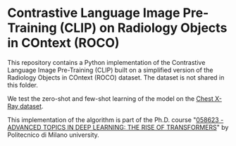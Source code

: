 # Contrastive Language Image Pre-Training (CLIP) on Radiology Objects in COntext (ROCO)  
This repository contains a Python implementation of the Contrastive Language Image Pre-Training (CLIP) built on a simplified version of the Radiology Objects in COntext (ROCO) dataset.
The dataset is not shared in this folder.

We test the zero-shot and few-shot learning of the model on the [Chest X-Ray dataset](https://www.kaggle.com/datasets/paultimothymooney/chest-xray-pneumonia/).

This implementation of the algorithm is part of the Ph.D. course "[058623 - ADVANCED TOPICS IN DEEP LEARNING: THE RISE OF TRANSFORMERS](https://www11.ceda.polimi.it/schedaincarico/schedaincarico/controller/scheda_pubblica/SchedaPublic.do?&evn_default=evento&c_classe=795871&polij_device_category=DESKTOP&__pj0=0&__pj1=f32513c9de31c85bba06a8b3d23c5c33)" by Politecnico di Milano university. 
